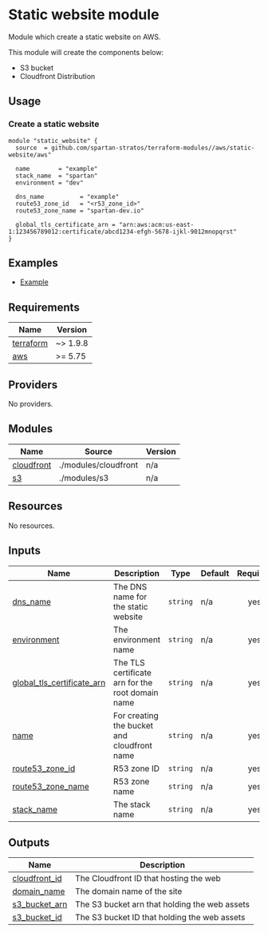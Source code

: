 # Static website module
Module which create a static website on AWS.

This module will create the components below:
- S3 bucket
- Cloudfront Distribution

## Usage
### Create a static website
```hcl
module "static_website" {
  source  = github.com/spartan-stratos/terraform-modules//aws/static-website/aws"

  name        = "example"
  stack_name  = "spartan"
  environment = "dev"

  dns_name          = "example"
  route53_zone_id   = "<r53_zone_id>"
  route53_zone_name = "spartan-dev.io"

  global_tls_certificate_arn = "arn:aws:acm:us-east-1:123456789012:certificate/abcd1234-efgh-5678-ijkl-9012mnopqrst"
}
```

## Examples
- [Example](./examples/complete/)

<!-- BEGIN_TF_DOCS -->
## Requirements

| Name | Version |
|------|---------|
| <a name="requirement_terraform"></a> [terraform](#requirement\_terraform) | ~> 1.9.8 |
| <a name="requirement_aws"></a> [aws](#requirement\_aws) | >= 5.75 |

## Providers

No providers.

## Modules

| Name | Source | Version |
|------|--------|---------|
| <a name="module_cloudfront"></a> [cloudfront](#module\_cloudfront) | ./modules/cloudfront | n/a |
| <a name="module_s3"></a> [s3](#module\_s3) | ./modules/s3 | n/a |

## Resources

No resources.

## Inputs

| Name | Description | Type | Default | Required |
|------|-------------|------|---------|:--------:|
| <a name="input_dns_name"></a> [dns\_name](#input\_dns\_name) | The DNS name for the static website | `string` | n/a | yes |
| <a name="input_environment"></a> [environment](#input\_environment) | The environment name | `string` | n/a | yes |
| <a name="input_global_tls_certificate_arn"></a> [global\_tls\_certificate\_arn](#input\_global\_tls\_certificate\_arn) | The TLS certificate arn for the root domain name | `string` | n/a | yes |
| <a name="input_name"></a> [name](#input\_name) | For creating the bucket and cloudfront name | `string` | n/a | yes |
| <a name="input_route53_zone_id"></a> [route53\_zone\_id](#input\_route53\_zone\_id) | R53 zone ID | `string` | n/a | yes |
| <a name="input_route53_zone_name"></a> [route53\_zone\_name](#input\_route53\_zone\_name) | R53 zone name | `string` | n/a | yes |
| <a name="input_stack_name"></a> [stack\_name](#input\_stack\_name) | The stack name | `string` | n/a | yes |

## Outputs

| Name | Description |
|------|-------------|
| <a name="output_cloudfront_id"></a> [cloudfront\_id](#output\_cloudfront\_id) | The Cloudfront ID that hosting the web |
| <a name="output_domain_name"></a> [domain\_name](#output\_domain\_name) | The domain name of the site |
| <a name="output_s3_bucket_arn"></a> [s3\_bucket\_arn](#output\_s3\_bucket\_arn) | The S3 bucket arn that holding the web assets |
| <a name="output_s3_bucket_id"></a> [s3\_bucket\_id](#output\_s3\_bucket\_id) | The S3 bucket ID that holding the web assets |
<!-- END_TF_DOCS -->
